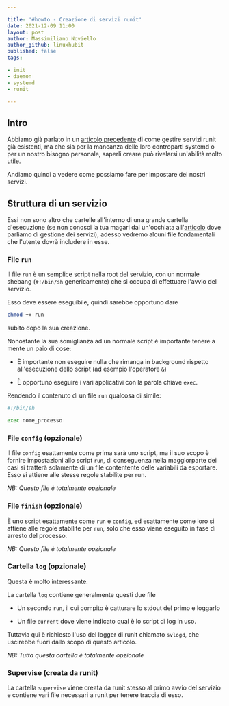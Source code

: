 ```yaml
---

title: '#howto - Creazione di servizi runit' 
date: 2021-12-09 11:00
layout: post 
author: Massimiliano Noviello
author_github: linuxhubit 
published: false
tags: 

- init 
- daemon
- systemd
- runit

---  
```


## Intro

Abbiamo già parlato in un [articolo precedente](https://linuxhub.it/articles/howto-gestire-servizi-runit/) di come gestire servizi runit già esistenti, ma che sia per la mancanza delle loro controparti systemd o per un nostro bisogno personale, saperli creare può rivelarsi un'abilità molto utile.

Andiamo quindi a vedere come possiamo fare per impostare dei nostri servizi.



## Struttura di un servizio

Essi non sono altro che cartelle all'interno di una grande cartella d'esecuzione (se non conosci la tua magari dai un'occhiata all'[articolo](https://linuxhub.it/articles/howto-gestire-servizi-runit/) dove parliamo di gestione dei servizi), adesso vedremo alcuni file fondamentali che l'utente dovrà includere in esse.



### File `run`

Il file `run` è un semplice script nella root del servizio, con un normale shebang
(`#!/bin/sh` genericamente) che si occupa di effettuare l'avvio del servizio.

Esso deve essere eseguibile, quindi sarebbe opportuno dare

```bash
chmod +x run
```

subito dopo la sua creazione.

Nonostante la sua somiglianza ad un normale script è importante tenere a mente un paio di cose:

* È importante non eseguire nulla che rimanga in background rispetto all'esecuzione dello script (ad esempio l'operatore `&`)

* È opportuno eseguire i vari applicativi con la parola chiave `exec`.



Rendendo il contenuto di un file `run` qualcosa di simile:

```bash
#!/bin/sh

exec nome_processo
```



### File `config` (opzionale)

Il file `config` esattamente come prima sarà uno script, ma il suo scopo è fornire impostazioni allo script `run`, di conseguenza nella maggiorparte dei casi si tratterà solamente di un file contentente delle variabili da esportare. Esso si attiene alle stesse regole stabilite per run.


*NB: Questo file è totalmente opzionale*



### File `finish` (opzionale)

È uno script esattamente come `run` e `config`, ed esattamente come loro si attiene alle regole stabilite per `run`, solo che esso viene eseguito in fase di arresto del processo.



*NB: Questo file è totalmente opzionale*



### Cartella `log` (opzionale)

Questa è molto interessante.

La cartella `log` contiene generalmente questi due file

* Un secondo `run`, il cui compito è catturare lo stdout del primo e loggarlo

* Un file `current` dove viene indicato qual è lo script di log in uso.



Tuttavia qui è richiesto l'uso del logger di runit chiamato `svlogd`, che uscirebbe fuori dallo scopo di questo articolo.



*NB: Tutta questa cartella è totalmente opzionale*



### Supervise (creata da runit)

La cartella `supervise` viene creata da runit stesso al primo avvio del servizio e contiene vari file necessari a runit per tenere traccia di esso.

